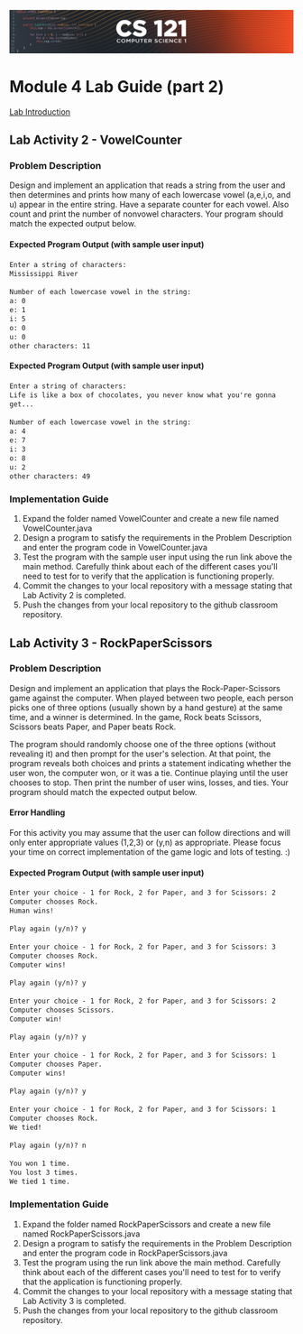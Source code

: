 ![CS121 Banner](images/CS121-BANNER.svg)
# Module 4 Lab Guide (part 2)
[Lab Introduction](https://boisestate.hosted.panopto.com/Panopto/Pages/Viewer.aspx?id=f5119edd-cac4-4b02-9901-ae240170c28e&start=0)  

## Lab Activity 2 - VowelCounter
### Problem Description
Design and implement an application that reads a string from the user and then determines and prints how many of each lowercase vowel (a,e,i,o, and u) appear in the entire string. Have a separate counter for each vowel. Also count and print the number of nonvowel characters. Your program should match the expected output below.

#### Expected Program Output (with sample user input)
```
Enter a string of characters:
Mississippi River

Number of each lowercase vowel in the string:
a: 0
e: 1
i: 5
o: 0
u: 0
other characters: 11
```

#### Expected Program Output (with sample user input)
```
Enter a string of characters:
Life is like a box of chocolates, you never know what you're gonna get...

Number of each lowercase vowel in the string:
a: 4
e: 7
i: 3
o: 8
u: 2
other characters: 49
```

### Implementation Guide
1. Expand the folder named VowelCounter and create a new file named VowelCounter.java
2. Design a program to satisfy the requirements in the Problem Description and enter the program code in VowelCounter.java
3. Test the program with the sample user input using the run link above the main method. Carefully think about each of the different cases you'll need to test for to verify that the application is functioning properly.
4. Commit the changes to your local repository with a message stating that Lab Activity 2 is completed.
5. Push the changes from your local repository to the github classroom repository.

## Lab Activity 3 - RockPaperScissors
### Problem Description
Design and implement an application that plays the Rock-Paper-Scissors game against the computer. When played between two people, each person picks one of three options (usually shown by a hand gesture) at the same time, and a winner is determined. In the game, Rock beats Scissors, Scissors beats Paper, and Paper beats Rock. 

The program should randomly choose one of the three options (without revealing it) and then prompt for the user's selection. At that point, the program reveals both choices and prints a statement indicating whether the user won, the computer won, or it was a tie. Continue playing until the user chooses to stop. Then print the number of user wins, losses, and ties. Your program should match the expected output below.

#### Error Handling
For this activity you may assume that the user can follow directions and will only enter appropriate values (1,2,3) or (y,n) as appropriate. Please focus your time on correct implementation of the game logic and lots of testing. :)

#### Expected Program Output (with sample user input)
```
Enter your choice - 1 for Rock, 2 for Paper, and 3 for Scissors: 2
Computer chooses Rock.
Human wins!

Play again (y/n)? y 

Enter your choice - 1 for Rock, 2 for Paper, and 3 for Scissors: 3
Computer chooses Rock.
Computer wins!

Play again (y/n)? y

Enter your choice - 1 for Rock, 2 for Paper, and 3 for Scissors: 2
Computer chooses Scissors.
Computer win!

Play again (y/n)? y

Enter your choice - 1 for Rock, 2 for Paper, and 3 for Scissors: 1
Computer chooses Paper.
Computer wins!

Play again (y/n)? y

Enter your choice - 1 for Rock, 2 for Paper, and 3 for Scissors: 1
Computer chooses Rock.
We tied!

Play again (y/n)? n

You won 1 time.
You lost 3 times.
We tied 1 time.
```

### Implementation Guide
1. Expand the folder named RockPaperScissors and create a new file named RockPaperScissors.java
2. Design a program to satisfy the requirements in the Problem Description and enter the program code in RockPaperScissors.java
3. Test the program using the run link above the main method. Carefully think about each of the different cases you'll need to test for to verify that the application is functioning properly.
4. Commit the changes to your local repository with a message stating that Lab Activity 3 is completed.
5. Push the changes from your local repository to the github classroom repository.
